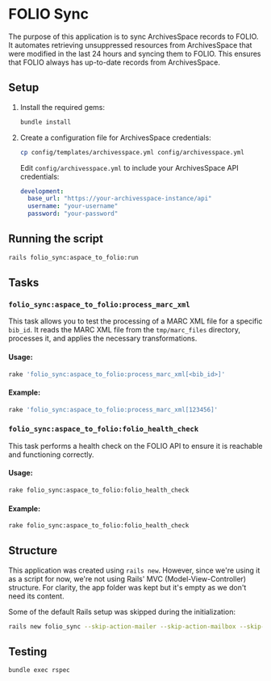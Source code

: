 # FOLIO Sync
The purpose of this application is to sync ArchivesSpace records to FOLIO.  It automates retrieving unsuppressed resources from ArchivesSpace that were modified in the last 24 hours and syncing them to FOLIO. This ensures that FOLIO always has up-to-date records from ArchivesSpace.

## Setup
1. Install the required gems:
   ```bash
   bundle install
   ```

2. Create a configuration file for ArchivesSpace credentials:
   ```bash
   cp config/templates/archivesspace.yml config/archivesspace.yml
   ```
   Edit `config/archivesspace.yml` to include your ArchivesSpace API credentials:
   ```yaml
   development:
     base_url: "https://your-archivesspace-instance/api"
     username: "your-username"
     password: "your-password"
   ```

## Running the script
```bash
rails folio_sync:aspace_to_folio:run
```

## Tasks

### `folio_sync:aspace_to_folio:process_marc_xml`
This task allows you to test the processing of a MARC XML file for a specific `bib_id`. It reads the MARC XML file from the `tmp/marc_files` directory, processes it, and applies the necessary transformations.

#### Usage:
```bash
rake 'folio_sync:aspace_to_folio:process_marc_xml[<bib_id>]'
```

#### Example:
```bash
rake 'folio_sync:aspace_to_folio:process_marc_xml[123456]'
```

### `folio_sync:aspace_to_folio:folio_health_check`
This task performs a health check on the FOLIO API to ensure it is reachable and functioning correctly.

#### Usage:
```bash
rake folio_sync:aspace_to_folio:folio_health_check
```

#### Example:
```bash
rake folio_sync:aspace_to_folio:folio_health_check
```

## Structure
This application was created using `rails new`. However, since we're using it as a script for now, we're not using Rails' MVC (Model-View-Controller) structure. For clarity, the app folder was kept but it's empty as we don't need its content.

Some of the default Rails setup was skipped during the initialization:
```bash
rails new folio_sync --skip-action-mailer --skip-action-mailbox --skip-action-text --skip-active-record --skip-active-storage --skip-action-cable --skip-sprockets --skip-javascript --skip-hotwire --skip-jbuilder --skip-test --skip-system-test --skip-bootsnap
```

## Testing
```bash
bundle exec rspec
```
